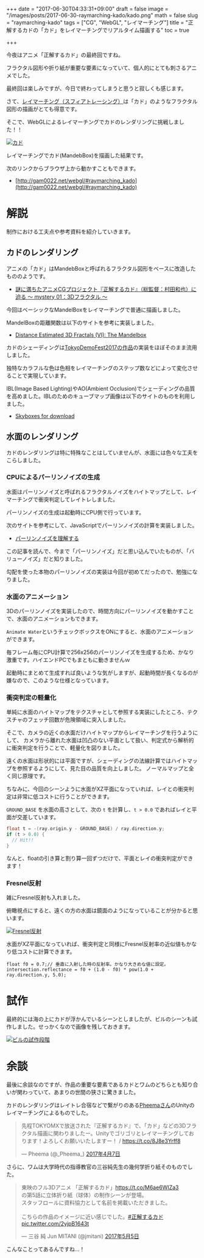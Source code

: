 +++
date = "2017-06-30T04:33:31+09:00"
draft = false
image = "/images/posts/2017-06-30-raymarching-kado/kado.png"
math = false
slug = "raymarching-kado"
tags = ["CG", "WebGL", "レイマーチング"]
title = "正解するカドの「カド」をレイマーチングでリアルタイム描画する"
toc = true

+++

今夜はアニメ「正解するカド」の最終回ですね。

フラクタル図形や折り紙が重要な要素になっていて、個人的にとても刺さるアニメでした。

最終回は楽しみですが、今日で終わってしまうと思うと寂しくも感じます。

さて、[レイマーチング（スフィアトレーシング）](https://www.slideshare.net/shohosoda9/threejs-58238484)は「カド」のようなフラクタル図形の描画がとても得意です。

そこで、WebGLによるレイマーチングでカドのレンダリングに挑戦しました！！

[![カド](/images/posts/2017-06-30-raymarching-kado/kado.png)](/images/posts/2017-06-30-raymarching-kado/kado.png)

レイマーチングでカド(MandebBox)を描画した結果です。

次のリンクからブラウザ上から動かすこともできます。

- [http://gam0022.net/webgl/#raymarching_kado](http://gam0022.net/webgl/#raymarching_kado)

<!--more-->

# 解説

制作における工夫点や参考資料を紹介していきます。

## カドのレンダリング

アニメの「カド」はMandebBoxと呼ばれるフラクタル図形をベースに改造したもののようです。

- [謎に満ちたアニメCGプロジェクト『正解するカド』（総監督：村田和也）に迫る 〜 mystery 01：3Dフラクタル 〜](https://cgworld.jp/feature/201602-kado01-cgw211.html)

今回はベーシックなMandelBoxをレイマーチングで普通に描画しました。

MandelBoxの距離関数は以下のサイトを参考に実装しました。

- [Distance Estimated 3D Fractals (VI): The Mandelbox](http://blog.hvidtfeldts.net/index.php/2011/11/distance-estimated-3d-fractals-vi-the-mandelbox/)

カドのシェーディングは[TokyoDemoFest2017の作品](http://gam0022.net/blog/2017/02/24/tdf2017/)の実装をほぼそのまま流用しました。

独特なカラフルな色は色相をレイマーチングのステップ数などによって変化させることで実現しています。

IBL(Image Based Lighting)やAO(Ambient Occlusion)でシェーディングの品質を高めました。IBLのためのキューブマップ画像は以下のサイトのものを利用しました。

- [Skyboxes for download](http://www.custommapmakers.org/skyboxes.php)

## 水面のレンダリング

カドのレンダリングは特に特殊なことはしていませんが、水面には色々な工夫をこらしました。

### CPUによるパーリンノイズの生成

水面はパーリンノイズと呼ばれるフラクタルノイズをハイトマップとして、レイマーチングで衝突判定してレイトレしました。

パーリンノイズの生成は起動時にCPU側で行っています。

次のサイトを参考にして、JavaScriptでパーリンノイズの計算を実装しました。

- [パーリンノイズを理解する](http://postd.cc/understanding-perlin-noise/)

この記事を読んで、今まで「パーリンノイズ」だと思い込んでいたものが、「バリューノイズ」だと知りました。

勾配を使った本物のパーリンノイズの実装は今回が初めてだったので、勉強になりました。

### 水面のアニメーション

3Dのパーリンノイズを実装したので、時間方向にパーリンノイズを動かすことで、水面のアニメーションもできます。

`Animate Water`というチェックボックスをONにすると、水面のアニメーションができます。

毎フレーム毎にCPU計算で256x256のパーリンノイズを生成するため、かなり激重です。ハイエンドPCでもまともに動きませんｗ

起動時にまとめて生成すれば良いような気がしますが、起動時間が長くなるのが嫌なので、このような仕様となっています。

### 衝突判定の軽量化

単純に水面のハイトマップをテクスチャとして参照する実装にしたところ、テクスチャのフェッチ回数が危険領域に突入しました。

そこで、カメラの近くの水面だけハイトマップからレイマーチングを行うようにして、
カメラから離れた水面は凹凸のない平面として扱い、判定式から解析的に衝突判定を行うことで、軽量化を図りました。

遠くの水面は形状的には平面ですが、シェーディングの法線計算ではハイトマップを参照するようにして、見た目の品質を向上しました。
ノーマルマップと全く同じ原理です。

ちなみに、今回のシーンように水面がXZ平面になっていれば、レイとの衝突判定は非常に低コストに行うことができます。

`GROUND_BASE` を水面の高さとして、次の `t` を計算し、`t > 0.0` であればレイと平面が交差しています。

```c
float t = -(ray.origin.y - GROUND_BASE) / ray.direction.y;
if (t > 0.0) {
  // Hit!!
}
```

なんと、floatの引き算と割り算一回ずつだけで、平面とレイの衝突判定ができます！

### Fresnel反射

雑にFresnel反射も入れました。

俯瞰視点にすると、遠くの方の水面は鏡面のようになっていることが分かると思います。

[![Fresnel反射](/images/posts/2017-06-30-raymarching-kado/fresnel.png)](/images/posts/2017-06-30-raymarching-kado/fresnel.png)

水面がXZ平面になっていれば、衝突判定と同様にFresnel反射率の近似値もかなり低コストに計算できます。

```
float f0 = 0.7;// 垂直に入射した時の反射率。かなり大きめな値に設定。
intersection.reflectance = f0 + (1.0 - f0) * pow(1.0 + ray.direction.y, 5.0);
```

# 試作

最終的には海の上にカドが浮かんでいるシーンとしましたが、ビルのシーンも試作しました。せっかくなので画像を残しておきます。

[![ビルの試作段階](/images/posts/2017-06-30-raymarching-kado/proto.png)](/images/posts/2017-06-30-raymarching-kado/proto.png)

# 余談

最後に余談なのですが、作品の重要な要素であるカドとワムのどちらとも知り合いが関わっていて、あまりの世間の狭さに驚きました。

カドのレンダリングはレイトレ合宿などで繋がりのある[Pheemaさん](https://twitter.com/_Pheema_/)のUnityのレイマーチングによるものでした。

<blockquote class="twitter-tweet" data-lang="ja"><p lang="ja" dir="ltr">先程TOKYOMXで放送された『正解するカド』で、「カド」などの3Dフラクタル描画に関わりましたー。Unityでゴリゴリとレイマーチングしております！よろしくお願いいたしますー！ / <a href="https://t.co/8J8e3Yrff8">https://t.co/8J8e3Yrff8</a></p>&mdash; Pheema (@_Pheema_) <a href="https://twitter.com/_Pheema_/status/850347680039489536">2017年4月7日</a></blockquote>
<script async src="//platform.twitter.com/widgets.js" charset="utf-8"></script>

さらに、ワムは大学時代の指導教官の三谷純先生の幾何学折り紙そのものでした。

<blockquote class="twitter-tweet" data-lang="ja"><p lang="ja" dir="ltr">東映のフル3Dアニメ 「正解するカド」<a href="https://t.co/M6ae6WIZa3">https://t.co/M6ae6WIZa3</a><br>の第5話に立体折り紙（球体）の制作シーンが登場。<br>スタッフロールに資料協力として名前を掲載いただきました。<br><br>こちらの作品のイメージに近い感じでした。<a href="https://twitter.com/hashtag/%E6%AD%A3%E8%A7%A3%E3%81%99%E3%82%8B%E3%82%AB%E3%83%89?src=hash">#正解するカド</a> <a href="https://t.co/2yjpB1643t">pic.twitter.com/2yjpB1643t</a></p>&mdash; 三谷 純 Jun MITANI (@jmitani) <a href="https://twitter.com/jmitani/status/860644756417765376">2017年5月5日</a></blockquote>
<script async src="//platform.twitter.com/widgets.js" charset="utf-8"></script>

こんなことってあるんですね…！
